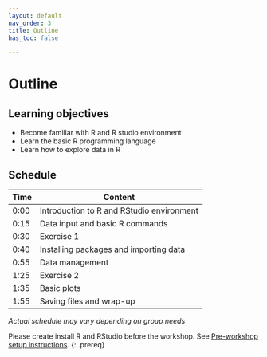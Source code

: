 ```yaml
---
layout: default
nav_order: 3
title: Outline
has_toc: false

---
```


# Outline

## Learning objectives
- Become familiar with R and R studio environment
- Learn the basic R programming language
- Learn how to explore data in R

## Schedule

| Time | Content
| --- | ---
| 0:00 | Introduction to R and RStudio environment
| 0:15 | Data input and basic R commands
| 0:30 | Exercise 1
| 0:40 | Installing packages and importing data
| 0:55 | Data management
| 1:25 | Exercise 2
| 1:35 | Basic plots
| 1:55 | Saving files and wrap-up

_Actual schedule may vary depending on group needs_



Please create install R and RStudio before the workshop. See [Pre-workshop setup instructions](index.md).
{: .prereq}

